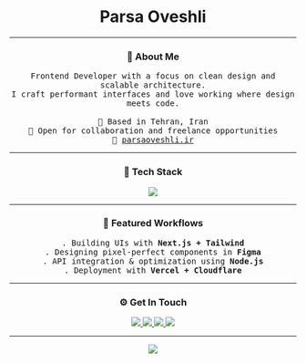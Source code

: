
<h1 align="center">
  Parsa Oveshli
</h1>

---

<h3 align="center">🔗 About Me</h3>

<p align="center">
  <samp>
    Frontend Developer with a focus on clean design and scalable architecture.<br>
    I craft performant interfaces and love working where design meets code.<br><br>
     Based in Tehran, Iran<br>
     Open for collaboration and freelance opportunities<br>
     <a href="https://parsaoveshli.ir" target="_blank">parsaoveshli.ir</a>
  </samp>
</p>

---

<h3 align="center">🎌 Tech Stack</h3>

<p align="center">
  <img src="https://skillicons.dev/icons?i=html,css,js,ts,react,nextjs,tailwind,php,laravel,nodejs,mysql,mongodb,git,figma,linux,vscode,vercel,cloudflare&theme=dark" />
</p>

---

<h3 align="center">🧩 Featured Workflows</h3>

<p align="center">
  <samp>
  . Building UIs with <b>Next.js + Tailwind</b><br>
  . Designing pixel-perfect components in <b>Figma</b><br>
  . API integration & optimization using <b>Node.js</b><br>
  . Deployment with <b>Vercel + Cloudflare</b>
  </samp>
</p>

---

<h3 align="center">⚙️ Get In Touch</h3>

<p align="center">
  <!-- <a href="mailto:parsaoveshli@gmail.com">
    <img src="https://img.shields.io/badge/Email-0A66C2?style=for-the-badge&logo=gmail&logoColor=white" />
  </a> -->
  <a href="https://t.me/httptodo">
    <img src="https://img.shields.io/badge/Telegram-1E90FF?style=for-the-badge&logo=telegram&logoColor=white" />
  </a>
  <a href="https://github.com/ParsaOveshli">
    <img src="https://img.shields.io/badge/GitHub-171515?style=for-the-badge&logo=github&logoColor=white" />
  </a>
  <a href="https://parsaoveshli.ir">
    <img src="https://img.shields.io/badge/Portfolio-000000?style=for-the-badge&logo=vercel&logoColor=white" />
  </a>
  <a href="https://oveshli.ir">
    <img src="https://img.shields.io/badge/Oveshli-ffffff?style=for-the-badge&logo=vercel&logoColor=black" />
  </a>
</p>

---

<p align="center">
  <img src="https://capsule-render.vercel.app/api?type=waving&height=80&color=0:FF0000,100:8B0000&section=footer"/>
</p>
